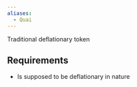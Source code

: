 ```yaml
---
aliases:
  - Quai
---
```

Traditional deflationary token
## Requirements

- Is supposed to be deflationary in nature
